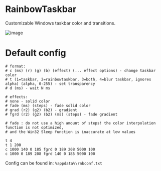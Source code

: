 # RainbowTaskbar
Customizable Windows taskbar color and transitions.

![image](https://user-images.githubusercontent.com/39013925/127749893-c171da6b-6dc3-4539-8ccb-9f54dc2675cf.png)

# Default config
```
# format:
# c (ms) (r) (g) (b) (effect) (... effect options) - change taskbar color
# t (1=taskbar, 2=rainbowtaskbar, 3=both, 4=blur taskbar, ignores alpha) (alpha, 0-255) - set transparency
# d (ms) - wait N ms

# effects:
# none - solid color
# fade (ms) (steps) - fade solid color
# grad (r2) (g2) (b2) - gradient
# fgrd (r2) (g2) (b2) (ms) (steps) - fade gradient

# fade : do not use a high amount of steps! the color interpolation function is not optimized,
# and the Win32 Sleep function is inaccurate at low values

t 4
t 1 200
c 1000 140 0 185 fgrd 0 189 208 5000 100
c 1000 0 189 208 fgrd 140 0 185 5000 100
```
Config can be found in: `%appdata%\rnbconf.txt`
